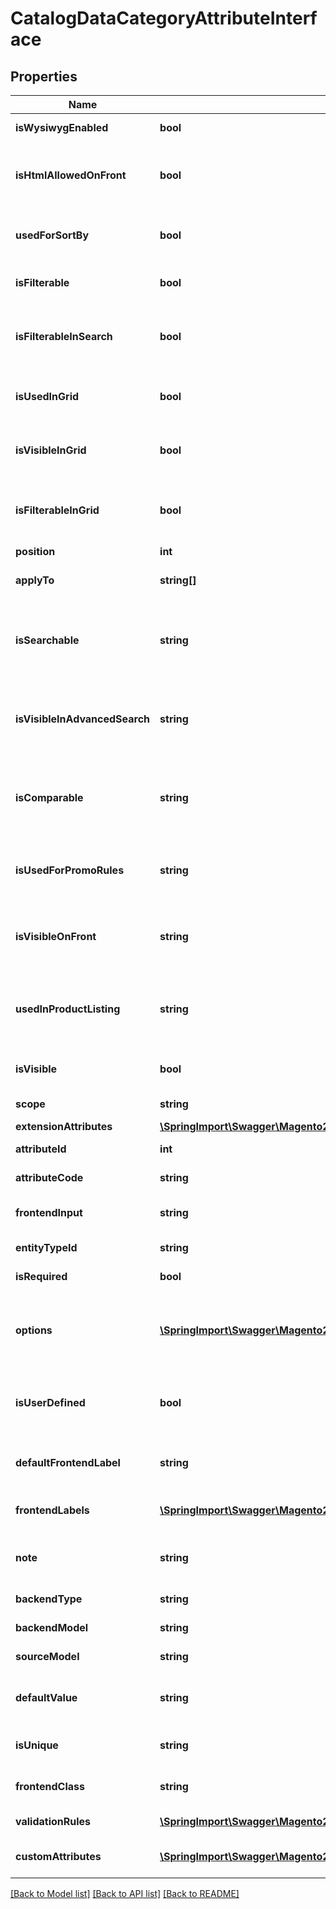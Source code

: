 # CatalogDataCategoryAttributeInterface

## Properties
Name | Type | Description | Notes
------------ | ------------- | ------------- | -------------
**isWysiwygEnabled** | **bool** | WYSIWYG flag | [optional] 
**isHtmlAllowedOnFront** | **bool** | The HTML tags are allowed on the frontend | [optional] 
**usedForSortBy** | **bool** | It is used for sorting in product listing | [optional] 
**isFilterable** | **bool** | It used in layered navigation | [optional] 
**isFilterableInSearch** | **bool** | It is used in search results layered navigation | [optional] 
**isUsedInGrid** | **bool** | It is used in catalog product grid | [optional] 
**isVisibleInGrid** | **bool** | It is visible in catalog product grid | [optional] 
**isFilterableInGrid** | **bool** | It is filterable in catalog product grid | [optional] 
**position** | **int** | Position | [optional] 
**applyTo** | **string[]** | Apply to value for the element | [optional] 
**isSearchable** | **string** | The attribute can be used in Quick Search | [optional] 
**isVisibleInAdvancedSearch** | **string** | The attribute can be used in Advanced Search | [optional] 
**isComparable** | **string** | The attribute can be compared on the frontend | [optional] 
**isUsedForPromoRules** | **string** | The attribute can be used for promo rules | [optional] 
**isVisibleOnFront** | **string** | The attribute is visible on the frontend | [optional] 
**usedInProductListing** | **string** | The attribute can be used in product listing | [optional] 
**isVisible** | **bool** | Attribute is visible on frontend. | [optional] 
**scope** | **string** | Attribute scope | [optional] 
**extensionAttributes** | [**\SpringImport\Swagger\Magento2\Client\Model\CatalogDataEavAttributeExtensionInterface**](CatalogDataEavAttributeExtensionInterface.md) |  | [optional] 
**attributeId** | **int** | Id of the attribute. | [optional] 
**attributeCode** | **string** | Code of the attribute. | 
**frontendInput** | **string** | HTML for input element. | 
**entityTypeId** | **string** | Entity type id | 
**isRequired** | **bool** | Attribute is required. | 
**options** | [**\SpringImport\Swagger\Magento2\Client\Model\EavDataAttributeOptionInterface[]**](EavDataAttributeOptionInterface.md) | Options of the attribute (key &#x3D;&gt; value pairs for select) | [optional] 
**isUserDefined** | **bool** | Current attribute has been defined by a user. | [optional] 
**defaultFrontendLabel** | **string** | Frontend label for default store | [optional] 
**frontendLabels** | [**\SpringImport\Swagger\Magento2\Client\Model\EavDataAttributeFrontendLabelInterface[]**](EavDataAttributeFrontendLabelInterface.md) | Frontend label for each store | 
**note** | **string** | The note attribute for the element. | [optional] 
**backendType** | **string** | Backend type. | [optional] 
**backendModel** | **string** | Backend model | [optional] 
**sourceModel** | **string** | Source model | [optional] 
**defaultValue** | **string** | Default value for the element. | [optional] 
**isUnique** | **string** | This is a unique attribute | [optional] 
**frontendClass** | **string** | Frontend class of attribute | [optional] 
**validationRules** | [**\SpringImport\Swagger\Magento2\Client\Model\EavDataAttributeValidationRuleInterface[]**](EavDataAttributeValidationRuleInterface.md) | Validation rules. | [optional] 
**customAttributes** | [**\SpringImport\Swagger\Magento2\Client\Model\FrameworkAttributeInterface[]**](FrameworkAttributeInterface.md) | Custom attributes values. | [optional] 

[[Back to Model list]](../README.md#documentation-for-models) [[Back to API list]](../README.md#documentation-for-api-endpoints) [[Back to README]](../README.md)


